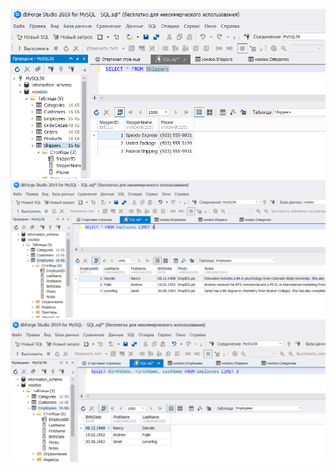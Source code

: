 ![Screenshot_1](./images/Screenshot_1.png)
![Screenshot_2](./images/Screenshot_2.png)
![Screenshot_3](./images/Screenshot_3.png)

